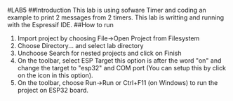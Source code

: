 #LAB5
##Introduction
This lab is using sofware Timer and coding an example to print 2 messages from 2 timers.
This lab is writting and running with the Espressif IDE.
##How to run
1. Import project by choosing File->Open Project from Filesystem
2. Choose Directory... and select lab directory
3. Unchoose Search for nested projects and click on Finish
4. On the toolbar, select ESP Target this option is after the word "on" and change the target to "esp32"  and COM port (You can setup this by click on the icon in this option).
5. On the toolbar, choose Run->Run or Ctrl+F11 (on Windows) to run the project on ESP32 board.
